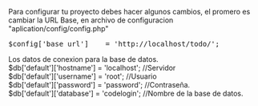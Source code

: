 <p>Para configurar tu proyecto debes hacer algunos cambios, el promero es cambiar la URL Base, en archivo de configuracion "aplication/config/config.php"</p>
<pre>$config['base_url']	= 'http://localhost/todo/';</pre>

Los datos de conexion para la base de datos.<br>
$db['default']['hostname'] = 'localhost'; //Servidor<br>
$db['default']['username'] = 'root'; //Usuario<br>
$db['default']['password'] = 'password'; //Contraseña.<br>
$db['default']['database'] = 'codelogin'; //Nombre de la base de datos.<br>
